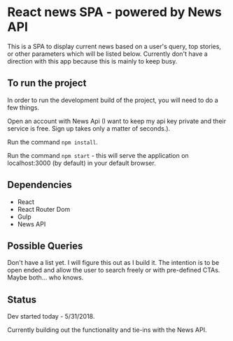 # React news SPA - powered by News API

This is a SPA to display current news based on a user's query, top stories, or other parameters which will be listed below. Currently don't have a direction with this app because this is mainly to keep busy.

## To run the project

In order to run the development build of the project, you will need to do a few things.

Open an account with News Api (I want to keep my api key private and their service is free. Sign up takes only a matter of seconds.).

Run the command ``` npm install ```.

Run the command ``` npm start ``` - this will serve the application on localhost:3000 (by default) in your default browser. 

## Dependencies
<ul>
<li>React</li>
<li>React Router Dom</li>
<li>Gulp</li>
<li>News API</li>
</ul>

## Possible Queries

Don't have a list yet. I will figure this out as I build it. The intention is to be open ended and allow the user to search freely or with pre-defined CTAs. Maybe both... who knows.

## Status

Dev started today - 5/31/2018.

Currently building out the functionality and tie-ins with the News API.